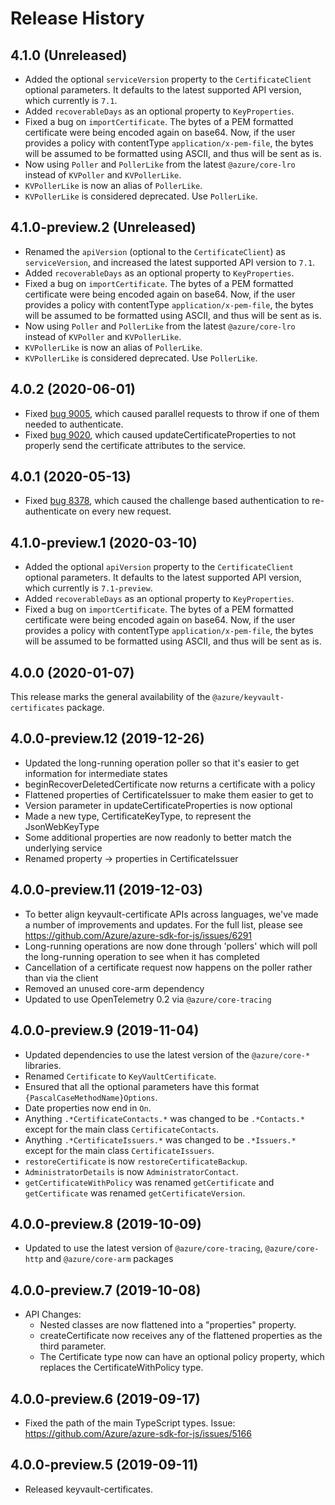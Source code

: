 # Release History

## 4.1.0 (Unreleased)

- Added the optional `serviceVersion` property to the `CertificateClient` optional parameters.
  It defaults to the latest supported API version, which currently is `7.1`.
- Added `recoverableDays` as an optional property to `KeyProperties`.
- Fixed a bug on `importCertificate`. The bytes of a PEM formatted certificate were being encoded again on base64.
  Now, if the user provides a policy with contentType `application/x-pem-file`, the bytes will be assumed to be formatted using ASCII,
  and thus will be sent as is.
- Now using `Poller` and `PollerLike` from the latest `@azure/core-lro` instead of `KVPoller` and `KVPollerLike`.
- `KVPollerLike` is now an alias of `PollerLike`.
- `KVPollerLike` is considered deprecated. Use `PollerLike`.

## 4.1.0-preview.2 (Unreleased)

- Renamed the `apiVersion` (optional to the `CertificateClient`) as `serviceVersion`,
  and increased the latest supported API version to `7.1`.
- Added `recoverableDays` as an optional property to `KeyProperties`.
- Fixed a bug on `importCertificate`. The bytes of a PEM formatted certificate were being encoded again on base64.
  Now, if the user provides a policy with contentType `application/x-pem-file`, the bytes will be assumed to be formatted using ASCII,
  and thus will be sent as is.
- Now using `Poller` and `PollerLike` from the latest `@azure/core-lro` instead of `KVPoller` and `KVPollerLike`.
- `KVPollerLike` is now an alias of `PollerLike`.
- `KVPollerLike` is considered deprecated. Use `PollerLike`.

## 4.0.2 (2020-06-01)

- Fixed [bug 9005](https://github.com/Azure/azure-sdk-for-js/issues/9005), which caused parallel requests to throw if one of them needed to authenticate.
- Fixed [bug 9020](https://github.com/Azure/azure-sdk-for-js/issues/9020), which caused updateCertificateProperties to not properly send the certificate attributes to the service.

## 4.0.1 (2020-05-13)

- Fixed [bug 8378](https://github.com/Azure/azure-sdk-for-js/issues/8378), which caused the challenge based authentication to re-authenticate on every new request.

## 4.1.0-preview.1 (2020-03-10)

- Added the optional `apiVersion` property to the `CertificateClient` optional parameters.
  It defaults to the latest supported API version, which currently is `7.1-preview`.
- Added `recoverableDays` as an optional property to `KeyProperties`.
- Fixed a bug on `importCertificate`. The bytes of a PEM formatted certificate were being encoded again on base64.
  Now, if the user provides a policy with contentType `application/x-pem-file`, the bytes will be assumed to be formatted using ASCII,
  and thus will be sent as is.

## 4.0.0 (2020-01-07)

This release marks the general availability of the `@azure/keyvault-certificates` package.

## 4.0.0-preview.12 (2019-12-26)

- Updated the long-running operation poller so that it's easier to get information for intermediate states
- beginRecoverDeletedCertificate now returns a certificate with a policy
- Flattened properties of CertificateIssuer to make them easier to get to
- Version parameter in updateCertificateProperties is now optional
- Made a new type, CertificateKeyType, to represent the JsonWebKeyType
- Some additional properties are now readonly to better match the underlying service
- Renamed property -> properties in CertificateIssuer

## 4.0.0-preview.11 (2019-12-03)

- To better align keyvault-certificate APIs across languages, we've made a number of improvements and updates. For the full list, please see https://github.com/Azure/azure-sdk-for-js/issues/6291
- Long-running operations are now done through 'pollers' which will poll the long-running operation to see when it has completed
- Cancellation of a certificate request now happens on the poller rather than via the client
- Removed an unused core-arm dependency
- Updated to use OpenTelemetry 0.2 via `@azure/core-tracing`

## 4.0.0-preview.9 (2019-11-04)

- Updated dependencies to use the latest version of the `@azure/core-*` libraries.
- Renamed `Certificate` to `KeyVaultCertificate`.
- Ensured that all the optional parameters have this format `{PascalCaseMethodName}Options`.
- Date properties now end in `On`.
- Anything `.*CertificateContacts.*` was changed to be `.*Contacts.*` except for the main class `CertificateContacts`.
- Anything `.*CertificateIssuers.*` was changed to be `.*Issuers.*` except for the main class `CertificateIssuers`.
- `restoreCertificate` is now `restoreCertificateBackup`.
- `AdministratorDetails` is now `AdministratorContact`.
- `getCertificateWithPolicy` was renamed `getCertificate` and `getCertificate` was renamed `getCertificateVersion`.

## 4.0.0-preview.8 (2019-10-09)

- Updated to use the latest version of `@azure/core-tracing`, `@azure/core-http` and `@azure/core-arm` packages

## 4.0.0-preview.7 (2019-10-08)

- API Changes:
  - Nested classes are now flattened into a "properties" property.
  - createCertificate now receives any of the flattened properties as the third parameter.
  - The Certificate type now can have an optional policy property, which replaces the CertificateWithPolicy type.

## 4.0.0-preview.6 (2019-09-17)

- Fixed the path of the main TypeScript types. Issue: https://github.com/Azure/azure-sdk-for-js/issues/5166

## 4.0.0-preview.5 (2019-09-11)

- Released keyvault-certificates.
